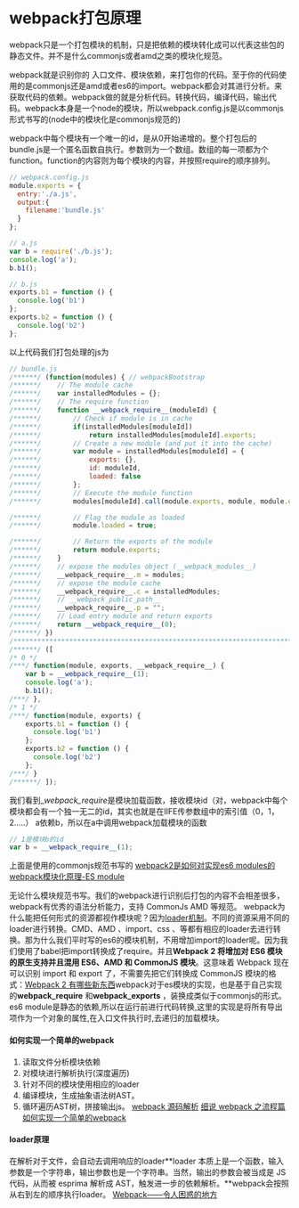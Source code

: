 # webpack打包原理

webpack只是一个打包模块的机制，只是把依赖的模块转化成可以代表这些包的静态文件。并不是什么commonjs或者amd之类的模块化规范。

webpack就是识别你的 入口文件、模块依赖，来打包你的代码。至于你的代码使用的是commonjs还是amd或者es6的import。webpack都会对其进行分析。来获取代码的依赖。webpack做的就是分析代码。转换代码，编译代码，输出代码。webpack本身是一个node的模块，所以webpack.config.js是以commonjs形式书写的(node中的模块化是commonjs规范的)

webpack中每个模块有一个唯一的id，是从0开始递增的。整个打包后的bundle.js是一个匿名函数自执行。参数则为一个数组。数组的每一项都为个function。function的内容则为每个模块的内容，并按照require的顺序排列。

```js
// webpack.config.js
module.exports = {
  entry:'./a.js',
  output:{
    filename:'bundle.js'
  }
};
```

```js
// a.js
var b = require('./b.js');
console.log('a');
b.b1();
```

```js
// b.js
exports.b1 = function () {
  console.log('b1')
};
exports.b2 = function () {
  console.log('b2')
};
```

以上代码我们打包处理的js为

```js
// bundle.js
/******/ (function(modules) { // webpackBootstrap
/******/    // The module cache
/******/    var installedModules = {};
/******/    // The require function
/******/    function __webpack_require__(moduleId) {
/******/        // Check if module is in cache
/******/        if(installedModules[moduleId])
/******/            return installedModules[moduleId].exports;
/******/        // Create a new module (and put it into the cache)
/******/        var module = installedModules[moduleId] = {
/******/            exports: {},
/******/            id: moduleId,
/******/            loaded: false
/******/        };
/******/        // Execute the module function
/******/        modules[moduleId].call(module.exports, module, module.exports, __webpack_require__);

/******/        // Flag the module as loaded
/******/        module.loaded = true;

/******/        // Return the exports of the module
/******/        return module.exports;
/******/    }
/******/    // expose the modules object (__webpack_modules__)
/******/    __webpack_require__.m = modules;
/******/    // expose the module cache
/******/    __webpack_require__.c = installedModules;
/******/    // __webpack_public_path__
/******/    __webpack_require__.p = "";
/******/    // Load entry module and return exports
/******/    return __webpack_require__(0);
/******/ })
/************************************************************************/
/******/ ([
/* 0 */
/***/ function(module, exports, __webpack_require__) {
    var b = __webpack_require__(1);
    console.log('a');
    b.b1();
/***/ },
/* 1 */
/***/ function(module, exports) {
    exports.b1 = function () {
      console.log('b1')
    };
    exports.b2 = function () {
      console.log('b2')
    };
/***/ }
/******/ ]);
```

我们看到_*webpack_require*是模块加载函数，接收模块id（对，webpack中每个模块都会有一个独一无二的id，其实也就是在IIFE传参数组中的索引值（0，1，2.....）
a依赖b，所以在a中调用webpack加载模块的函数

```js
// 1是模块b的id
var b = __webpack_require__(1);
```

上面是使用的commonjs规范书写的
[webpack2是如何对实现es6 modules的](https://www.jianshu.com/p/e8ec61954748)
[webpack模块化原理-ES module](https://link.jianshu.com/?t=https%3A%2F%2Fsegmentfault.com%2Fa%2F1190000010955254)

无论什么模块规范书写。我们的webpack进行识别后打包的内容不会相差很多，webpack有优秀的语法分析能力，支持 CommonJs AMD 等规范。
webpack为什么能把任何形式的资源都视作模块呢？因为[loader机制](https://link.jianshu.com/?t=http%3A%2F%2Fwebpack.github.io%2Fdocs%2Fshimming-modules.html)。不同的资源采用不同的loader进行转换。CMD、AMD 、import、css 、等都有相应的loader去进行转换。那为什么我们平时写的es6的模块机制，不用增加import的loader呢。因为我们使用了babel把import转换成了require。并且**Webpack 2 将增加对 ES6 模块的原生支持并且混用 ES6、AMD 和 CommonJS 模块**。这意味着 Webpack 现在可以识别 import 和 export 了，不需要先把它们转换成 CommonJS 模块的格式：[Webpack 2 有哪些新东西](https://link.jianshu.com/?t=https%3A%2F%2Fgithub.com%2Fcssmagic%2Fblog%2Fissues%2F58)webpack对于es模块的实现，也是基于自己实现的**webpack_require** 和**webpack_exports** ，装换成类似于commonjs的形式。es6 module是静态的依赖,所以在运行前进行代码转换,这里的实现是将所有导出项作为一个对象的属性,在入口文件执行时,去递归的加载模块。

#### 如何实现一个简单的webpack

1. 读取文件分析模块依赖
2. 对模块进行解析执行(深度遍历)
3. 针对不同的模块使用相应的loader
4. 编译模块，生成抽象语法树AST。
5. 循环遍历AST树，拼接输出js。
   [webpack 源码解析](https://link.jianshu.com/?t=https%3A%2F%2Flihuanghe.github.io%2F2016%2F05%2F30%2Fwebpack-source-analyse.html)
   [细说 webpack 之流程篇](https://link.jianshu.com/?t=http%3A%2F%2Ftaobaofed.org%2Fblog%2F2016%2F09%2F09%2Fwebpack-flow%2F)
   [如何实现一个简单的webpack](https://link.jianshu.com/?t=https%3A%2F%2Fgithub.com%2Fyoungwind%2Fblog%2Fissues%2F99)

#### loader原理

在解析对于文件，会自动去调用响应的loader**loader 本质上是一个函数，输入参数是一个字符串，输出参数也是一个字符串。当然，输出的参数会被当成是 JS 代码，从而被 esprima 解析成 AST，触发进一步的依赖解析。**webpack会按照从右到左的顺序执行loader。
[Webpack——令人困惑的地方](https://link.jianshu.com/?t=https%3A%2F%2Fgithub.com%2Fchemdemo%2Fchemdemo.github.io%2Fissues%2F13)